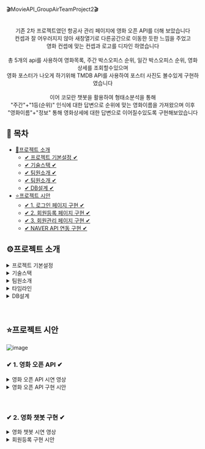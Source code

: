🎬MovieAPI_GroupAirTeamProject2🎬

<div style="text-align: center;">

<br>
기존 2차 프로젝트였던 항공사 관리 페이지에 영화 오픈 API를 더해 보았습니다 <br>
컨셉과 잘 어우러지지 않아 새창열기로 다른공간으로 이동한 듯한 느낌을 주었고<br>
영화 컨셉에 맞는 컨셉과 로고를 디자인 하였습니다<br>
<br>
총 5개의 api를 사용하여 영화목록, 주간 박스오피스 순위, 일간 박스오피스 순위, 영화상세를 조회할수있으며<br>
영화 포스터가 나오게 하기위해 TMDB API를 사용하여 포스터 사진도 볼수있게 구현하였습니다<br>
<br>
이어 코모란 챗봇을 활용하여 형태소분석을 통해<br>
"주간"+"1등(순위)" 인식에 대한 답변으로 순위에 맞는 영화이름을 가져왔으며 이후<br>
"영화이름"+"정보" 통해 영화상세에 대한 답변으로 이어질수있도록 구현해보았습니다<br>
</div>

## 📌 목차

* [🔎프로젝트 소개](#프로젝트-소개)
  + [✔ 프로젝트 기본설정 ✔](#프로젝트-기본설정)
  + [✔ 기술스택 ✔](#프로젝트-기본설정)
  + [✔ 팀원소개 ✔](#Chatbot-구현)
  + [✔ 팀원소개 ✔](#팀원소개)
  + [✔ DB설계 ✔](#DB설계)
* [⭐프로젝트 시안](#프로젝트-시안)
  + [✔ 1. 로그인 페이지 구현 ✔](#-1-로그인-페이지-구현-)
  + [✔ 2. 회원등록 페이지 구현  ✔](#-2-회원등록-페이지-구현-)
  + [✔ 3. 회원관리 페이지 구현 ✔](#-3-회원관리-페이지-구현-)
  + [✔ NAVER API 연동 구현 ✔](#-4-naver-api-연동-구현-)


## ⚙프로젝트 소개

<details>
<summary>프로젝트 기본설정</summary>

|제목|내용|
|------|---|
|일정|2024/06/12~2024/06/026|
|인원|팀장 1명, 팀원 4명 (총 5인) _팀원으로 참여|
|프로젝트명| GroupAir TeamProject|
|프로그래밍 언어|JAVA|
|프레임워크|Springboot 2.7.11|
|데이터베이스|MySql8|
|개발툴| IntelliJ|
|템플릿 엔진|Thymeleaf (HTML + css)|
</details>

<details>
<summary> 기술스택 </summary>
<img src="https://img.shields.io/badge/javaScript-F7DF1E?style=for-the-badge&logo=javascript&logoColor=white">
<img src="https://img.shields.io/badge/springboot-6DB33F?style=for-the-badge&logo=springboot**&logoColor=white">
<img src="https://img.shields.io/badge/springsecurity-6DB33F?style=for-the-badge&logo=springsecurity&logoColor=white">
<img src="https://img.shields.io/badge/html5-E34F26?style=for-the-badge&logo=html5&logoColor=white">
<img src="https://img.shields.io/badge/css3-1572B6?style=for-the-badge&logo=css3&logoColor=white">
<img src="https://img.shields.io/badge/thymeleaf-005F0F?style=for-the-badge&logo=thymeleaf&logoColor=white">
<img src="https://img.shields.io/badge/mysql-4479A1?style=for-the-badge&logo=mysql&logoColor=white">
<img src="https://img.shields.io/badge/amazonwebservices-232F3E?style=for-the-badge&logo=amazonwebservices&logoColor=white">
<img src="https://img.shields.io/badge/amazonrds-527FFF?style=for-the-badge&logo=amazonrds&logoColor=white">
<img src="https://img.shields.io/badge/amazons3-569A31?style=for-the-badge&logo=amazons3&logoColor=white">
<img src="https://img.shields.io/badge/amazonecs-FF9900?style=for-the-badge&logo=amazonecs&logoColor=white">
<img src="https://img.shields.io/badge/gradle-02303A?style=for-the-badge&logo=gradle&logoColor=white">
<img src="https://img.shields.io/badge/git-F05032?style=for-the-badge&logo=git&logoColor=white">
<img src="https://img.shields.io/badge/github-181717?style=for-the-badge&logo=github&logoColor=white">



</details>

<details>
<summary> 팀원소개</summary>

<table>
  <tbody>
    <tr>
      <th align="center"><a href=""><img src="https://github.com/1thsdpdms1/FirstProject_ShopingMall_Yeeun/assets/154856610/e4f3a019-1688-4879-bf23-9e791e3b56a5" width="100px;" alt=""/><br /><sub><b>FE 팀장 : 손예은</b></sub></a><br /></th>
      <th align="center"><a href=""><img src="https://github.com/1thsdpdms1/FirstProject_ShopingMall_Yeeun/assets/154856610/a92bfe84-63f4-45b1-800c-4fc5c8512513" width="100px;" alt=""/><br /><sub><b>FE 팀원 : 서**</b></sub></a><br /></th>
      <th align="center"><a href=""><img src="https://github.com/1thsdpdms1/FirstProject_ShopingMall_Yeeun/assets/154856610/ea52beb1-8420-4f6b-9028-ff0f247dc895" width="100px;" alt=""/><br /><sub><b>FE 팀원 : 박** </b></sub></a><br /></th>
      <th align="center"><a href=""><img src="https://github.com/1thsdpdms1/FirstProject_ShopingMall_Yeeun/assets/154856610/becb61fa-7a36-43fc-a00c-aa20be5ec767" width="100px;" alt=""/><br /><sub><b>FE 팀원 : 정 **</b></sub></a><br /></th>
      <th align="center"><a href=""><img src="https://github.com/1thsdpdms1/FirstProject_ShopingMall_Yeeun/assets/154856610/c690bc9c-0d05-4067-a3d6-5ece66b61620" width="100px;" alt=""/><br /><sub><b>FE 팀원 : 조** </b></sub></a><br /></th>
</tr>
<tr>

<td> 영화 API, 챗봇</td>
<td> 영화 API, 챗봇 </td>
<td> 버스 API, 챗봇 </td>
<td> 버스 API, 챗봇 </td>
<td> 날씨 API, 챗봇</td>
</tr>
  </tbody>
</table>


</details>


<details>
<summary> 타임라인</summary>

![3차 일정](https://github.com/1thsdpdms1/ThirdProject_movieAPI_Yeeun/assets/154856610/23e1fd22-a07c-4b1a-9359-10b6f0076862)


</details>

<details>
<summary> DB설계 </summary>
  
![3차 DB](https://github.com/1thsdpdms1/ThirdProject_movieAPI_Yeeun/assets/154856610/5f8a6257-9cd4-4e61-9601-24384a3769ed)

</details>
<br>
<br>

## ⭐프로젝트 시안

![image](https://github.com/1thsdpdms1/ThirdProject_movieAPI_Yeeun/assets/154856610/c80b3154-74a5-4225-97ef-86ddee97b3cd)


### ✔ 1. 영화 오픈 API ✔
<details>
<summary>영화 오픈 API 시연 영상</summary>

https://github.com/1thsdpdms1/ThirdProject_movieAPI_Yeeun/assets/154856610/61bf9cc2-445b-47ac-987c-c00532da2cf0

https://github.com/1thsdpdms1/ThirdProject_movieAPI_Yeeun/assets/154856610/2c28304e-8c14-4df9-8f73-ccffae56d159

</details>

<details>
<summary> 영화 오픈 API 구현 시안 </summary>
  
<img src="https://github.com/1thsdpdms1/ThirdProject_movieAPI_Yeeun/assets/154856610/fcbf5eba-6e63-4a88-a0b4-e42a693d4595" width="700" height="400"/>

- 새창열기를 통해 다른공간으로 이동한듯한 느낌, css재구성
- 각종 순위르 확인할수있는 카테고리 버튼. 포스터/그리드 보기 방식버튼, 챗봇 , 이름클릭시 상세조회 모달창 구성

<img src="https://github.com/1thsdpdms1/ThirdProject_movieAPI_Yeeun/assets/154856610/754d797c-4bdd-4bf2-98ee-0fc96d0ded1b" width="700" height="400"/>

- 영화진흥원에서는 포스터를 제공하지 않으므로 TMDB 오픈 API를 사용
- 영화진흥원 데이터에서 영화제목과 개봉일을 사용하여 TMDB요청 주소를 완성
- ObjectMapper의 readTree()사용하여 JsonNode객체로 변환(-> 트리구조로 된 데이터에 접근하기 쉽기 때문)
- "poster_path" 필드의 값을 asText() 문자열로 변환하여 포스터 주소 완성
- 영화진흥원데이터와 Poster주소 합친 새로운 Entity를 사용
</details>
<br>
<br>

### ✔ 2. 영화 챗봇 구현 ✔
<details>
<summary>영화 챗봇 시연 영상</summary>


https://github.com/1thsdpdms1/ThirdProject_movieAPI_Yeeun/assets/154856610/6286cbf6-b529-4b56-b473-def31a167911


</details>

<details>
<summary>회원등록 구현 시안 </summary>


</details>
<br>
<br>

